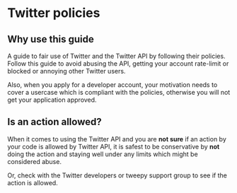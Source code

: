 # Twitter policies

## Why use this guide

A guide to fair use of Twitter and the Twitter API by following their policies. Follow this guide to avoid abusing the API, getting your account rate-limit or blocked or annoying other Twitter users.

Also, when you apply for a developer account, your motivation needs to cover a usercase which is compliant with the policies, otherwise you will not get your application approved.


## Is an action allowed?

When it comes to using the Twitter API and you are **not sure** if an action by your code is allowed by Twitter API, it is safest to be conservative by **not** doing the action and staying well under any limits which might be considered abuse.

Or, check with the Twitter developers or tweepy support group to see if the action is allowed.
